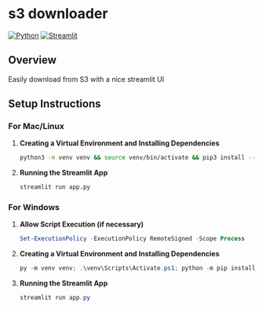 # s3 downloader
 
[![Python](https://img.shields.io/badge/-Python-3776AB?style=for-the-badge&logo=python&logoColor=white)](https://python.org/)
[![Streamlit](https://img.shields.io/badge/-Streamlit-FF4B4B?style=for-the-badge&logo=streamlit&logoColor=white)](https://streamlit.io/)

## Overview

Easily download from S3 with a nice streamlit UI 

## Setup Instructions

### For Mac/Linux

1. **Creating a Virtual Environment and Installing Dependencies**

    ```bash
    python3 -m venv venv && source venv/bin/activate && pip3 install --upgrade pip && pip3 install -r requirements.txt &&     streamlit run app.py

    ```

2. **Running the Streamlit App**

    ```bash
    streamlit run app.py
    ```

### For Windows

1. **Allow Script Execution (if necessary)**

    ```powershell
    Set-ExecutionPolicy -ExecutionPolicy RemoteSigned -Scope Process
    ```

2. **Creating a Virtual Environment and Installing Dependencies**

    ```powershell
    py -m venv venv; .\venv\Scripts\Activate.ps1; python -m pip install --upgrade pip; pip install -r requirements.txt
    ```

3. **Running the Streamlit App**

    ```powershell
    streamlit run app.py
    ```